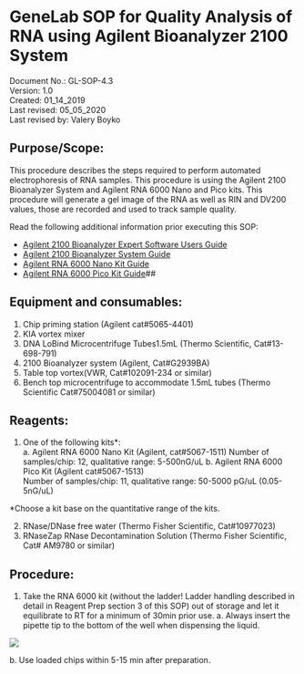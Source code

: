 # GeneLab SOP for Quality Analysis of RNA using Agilent Bioanalyzer 2100 System #
Document No.:	GL-SOP-4.3  
Version:	1.0  
Created:	01_14_2019  
Last revised: 	05_05_2020  
Last revised by:	Valery Boyko  

## Purpose/Scope: ##
This procedure describes the steps required to perform automated electrophoresis of RNA samples. This procedure is using the Agilent 2100 Bioanalyzer System and Agilent RNA 6000 Nano and Pico kits. This procedure will generate a gel image of the RNA as well as RIN and DV200 values, those are recorded and used to track sample quality. 

Read the following additional information prior executing this SOP: 
* [Agilent 2100 Bioanalyzer Expert Software Users Guide](https://www.agilent.com/cs/library/usermanuals/public/2100_Bioanalyzer_Expert_USR.pdf)
* [Agilent 2100 Bioanalyzer System Guide](https://www.agilent.com/cs/library/usermanuals/public/2100-Bioanalyzer_Maintenance-Troubleshooting_USR_ENG.pdf)
* [Agilent RNA 6000 Nano Kit Guide](https://www.agilent.com/cs/library/usermanuals/public/G2938-90034_RNA6000Nano_KitGuide.pdf) 
* [Agilent RNA 6000 Pico Kit Guide](https://www.agilent.com/cs/library/usermanuals/public/G2938-90046_RNA600Pico_KG_EN.pdf)##  

## Equipment and consumables: ##

1.	Chip priming station (Agilent cat#5065-4401) 
2.	KIA vortex mixer 
3.	DNA LoBind Microcentrifuge Tubes1.5mL (Thermo Scientific, Cat#13-698-791)
4.	2100 Bioanalyzer system (Agilent, Cat#G2939BA) 
5.	Table top vortex(VWR, Cat#102091-234 or similar)
6.	Bench top microcentrifuge to accommodate 1.5mL tubes (Thermo Scientific Cat#75004081 or similar)

## Reagents: ##
1.	One of the following kits*:  
  a. Agilent RNA 6000 Nano Kit (Agilent, cat#5067-1511) 
Number of samples/chip: 12, qualitative range: 5-500nG/uL 
  b. Agilent RNA 6000 Pico Kit (Agilent cat#5067-1513)  
Number of samples/chip: 11, qualitative range: 50-5000 pG/uL (0.05-5nG/uL) 

*Choose a kit base on the quantitative range of the kits.  

2.	RNase/DNase free water (Thermo Fisher Scientific, Cat#10977023) 
3.	RNaseZap RNase Decontamination Solution (Thermo Fisher Scientific, Cat# AM9780 or similar) 

## Procedure: ##
1.	Take the RNA 6000 kit (without the ladder! Ladder handling described in detail in Reagent Prep section 3 of this SOP) out of storage and let it equilibrate to RT for a minimum of 30min prior use.
  a. Always insert the pipette tip to the bottom of the well when dispensing the liquid. 

<img src="pipette_tip">

b.	Use loaded chips within 5-15 min after preparation. 



